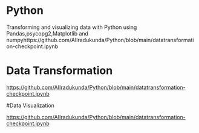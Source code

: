 # Python
Transforming and visualizing data with Python using Pandas,psycopg2,Matplotlib and numpyhttps://github.com/AIIradukunda/Python/blob/main/datatransformation-checkpoint.ipynb

# Data Transformation

https://github.com/AIIradukunda/Python/blob/main/datatransformation-checkpoint.ipynb

#Data Visualization

https://github.com/AIIradukunda/Python/blob/main/datatransformation-checkpoint.ipynb
